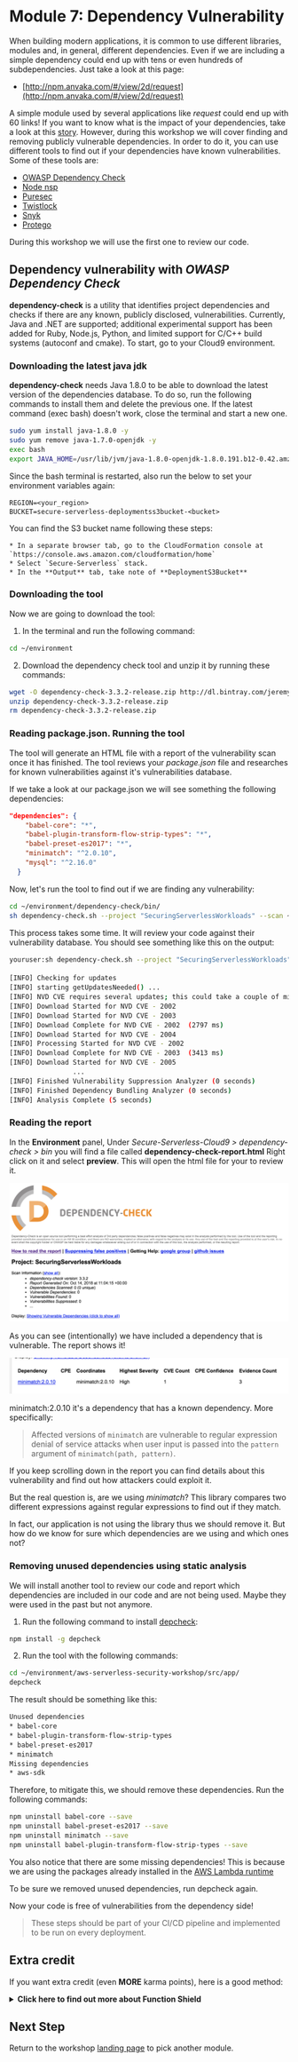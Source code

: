 # Module 7: Dependency Vulnerability 

When building modern applications, it is common to use different libraries, modules and, in general, different dependencies. Even if we are including a simple dependency could end up with tens or even hundreds of subdependencies. Just take a look at this page:

- [http://npm.anvaka.com/#/view/2d/request](http://npm.anvaka.com/#/view/2d/request)

A simple module used by several applications like *request* could end up with 60 links! If you want to know what is the impact of your dependencies, take a look at this [story](https://www.theregister.co.uk/2016/03/23/npm_left_pad_chaos/). However, during this workshop we will cover finding and removing publicly vulnerable dependencies. In order to do it, you can use different tools to find out if your dependencies have known vulnerabilities. Some of these tools are:

- [OWASP Dependency Check](https://www.owasp.org/index.php/OWASP_Dependency_Check)
- [Node nsp](https://github.com/nodesecurity/nsp)
- [Puresec](https://www.puresec.io) 
- [Twistlock](https://www.twistlock.com/)
- [Snyk](https://snyk.io/)
- [Protego](https://www.protego.io/)

During this workshop we will use the first one to review our code.

## Dependency vulnerability with *OWASP Dependency Check*

**dependency-check** is a utility that identifies project dependencies and checks if there are any known, publicly disclosed, vulnerabilities. Currently, Java and .NET are supported; additional experimental support has been added for Ruby, Node.js, Python, and limited support for C/C++ build systems (autoconf and cmake). To start, go to your Cloud9 environment.

### Downloading the latest java jdk

**dependency-check** needs Java 1.8.0 to be able to download the latest version of the dependencies database. To do so, run the following commands to install them and delete the previous one. If the latest command (exec bash) doesn't work, close the terminal and start a new one.

```bash
sudo yum install java-1.8.0 -y
sudo yum remove java-1.7.0-openjdk -y
exec bash
export JAVA_HOME=/usr/lib/jvm/java-1.8.0-openjdk-1.8.0.191.b12-0.42.amzn1.x86_64/jre
```

Since the bash terminal is restarted, also run the below to set your environment variables again:

```
REGION=<your_region>
BUCKET=secure-serverless-deploymentss3bucket-<bucket>
```

You can find the S3 bucket name following these steps:

	* In a separate browser tab, go to the CloudFormation console at `https://console.aws.amazon.com/cloudformation/home`
	* Select `Secure-Serverless` stack.
	* In the **Output** tab, take note of **DeploymentS3Bucket**

### Downloading the tool

Now we are going to download the tool:

1. In the terminal and run the following command:

```bash
cd ~/environment
``` 
2. Download the dependency check tool and unzip it by running these commands:

```bash
wget -O dependency-check-3.3.2-release.zip http://dl.bintray.com/jeremy-long/owasp/dependency-check-3.3.2-release.zip
unzip dependency-check-3.3.2-release.zip
rm dependency-check-3.3.2-release.zip
```

### Reading package.json. Running the tool

The tool will generate an HTML file with a report of the vulnerability scan once it has finished. The tool reviews your *package.json* file and researches for known vulnerabilities against it's vulnerabilities database. 

If we take a look at our package.json we will see something the following dependencies:

```json
"dependencies": {
    "babel-core": "*",
    "babel-plugin-transform-flow-strip-types": "*",
    "babel-preset-es2017": "*",
    "minimatch": "^2.0.10",
    "mysql": "^2.16.0"
  }
```

Now, let's run the tool to find out if we are finding any vulnerability:

```bash
cd ~/environment/dependency-check/bin/
sh dependency-check.sh --project "SecuringServerlessWorkloads" --scan ~/environment/aws-serverless-security-workshop/src/app/
```

This process takes some time. It will review your code against their vulnerability database. You should see something like this on the output:

```bash
youruser:sh dependency-check.sh --project "SecuringServerlessWorkloads" --scan ~/environment/aws-serverless-security-workshop/src/app/

[INFO] Checking for updates
[INFO] starting getUpdatesNeeded() ...
[INFO] NVD CVE requires several updates; this could take a couple of minutes.
[INFO] Download Started for NVD CVE - 2002
[INFO] Download Started for NVD CVE - 2003
[INFO] Download Complete for NVD CVE - 2002  (2797 ms)
[INFO] Download Started for NVD CVE - 2004
[INFO] Processing Started for NVD CVE - 2002
[INFO] Download Complete for NVD CVE - 2003  (3413 ms)
[INFO] Download Started for NVD CVE - 2005
				...
[INFO] Finished Vulnerability Suppression Analyzer (0 seconds)
[INFO] Finished Dependency Bundling Analyzer (0 seconds)
[INFO] Analysis Complete (5 seconds)
```

### Reading the report

In the **Environment** panel, Under *Secure-Serverless-Cloud9 > dependency-check > bin* you will find a file called **dependency-check-report.html** Right click on it and select **preview**. This will open the html file for your to review it.

![dependency-check-report](images/dependency-check.png)

As you can see (intentionally) we have included a dependency that is vulnerable. The report shows it!

![vulnerable dependency](images/vulnerable-dependency.png)

minimatch:2.0.10 it's a dependency that has a known dependency. More specifically:

> Affected versions of `minimatch` are vulnerable to regular expression denial of service attacks when user input is passed into the `pattern` argument of `minimatch(path, pattern)`.
	
If you keep scrolling down in the report you can find details about this vulnerability and find out how attackers could exploit it.

But the real question is, are we using *minimatch*? This library compares two different expressions against regular expressions to find out if they match. 

In fact, our application is not using the library thus we should remove it. But how do we know for sure which dependencies are we using and which ones not?

### Removing unused dependencies using static analysis

We will install another tool to review our code and report which dependencies are included in our code and are not being used. Maybe they were used in the past but not anymore.

1. Run the following command to install [depcheck](https://www.npmjs.com/package/depcheck?activeTab=readme):

```bash
npm install -g depcheck
```

2. Run the tool with the following commands:

```bash
cd ~/environment/aws-serverless-security-workshop/src/app/
depcheck
```

The result should be something like this:

```bash
Unused dependencies
* babel-core
* babel-plugin-transform-flow-strip-types
* babel-preset-es2017
* minimatch
Missing dependencies
* aws-sdk
```

Therefore, to mitigate this, we should remove these dependencies. Run the following commands:

```bash
npm uninstall babel-core --save
npm uninstall babel-preset-es2017 --save
npm uninstall minimatch --save
npm uninstall babel-plugin-transform-flow-strip-types --save
```

You also notice that there are some missing dependencies! This is because we are using the packages already installed in the [AWS Lambda runtime](https://docs.aws.amazon.com/lambda/latest/dg/current-supported-versions.html)

To be sure we removed unused dependencies, run depcheck again.

Now your code is free of vulnerabilities from the dependency side!

> These steps should be part of your CI/CD pipeline and implemented to be run on every deployment.

## Extra credit

If you want extra credit (even **MORE** karma points), here is a good method:

<details>
<summary><strong>Click here to find out more about Function Shield </strong></summary><p>

Doing Vulnerability checks before the code is released is a minimum bar. In order to achieve better security posture, you can further prevent vulnerabilities from within your own code! Which ones?

* If not required, block outbound network traffic from your function.
* Disable `/tmp` if it's not used
* Disable the ability to launch child processes from within the Lambda container.

Luckily for you, this could be easily achievable with the free library produced by [Puresec](https://www.puresec.io/function-shield)

![Function Shield](images/functionshield.png)


For an extra point, use this library to alert and/or block these features from within your Lambda Function.

Here is some *'malicious code'* you can use:

```javascript
var sys = require('sys');
var exec = require('child_process').exec;
```

And within your handler:

```javascript
var dir = exec("echo 'I'm a malicious code", function(err, stdout, stderr) {
    console.log(stdout);
});
    
dir.on('exit', function (code) {
    //Do something
});
```

Try to block your executions and review CloudWatch logs to find out the output!

</details>

## Next Step 

Return to the workshop [landing page](../../README.md) to pick another module.

